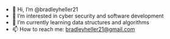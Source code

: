 - 👋 Hi, I’m @bradleyheller21
- 👀 I’m interested in cyber security and software development
- 🌱 I’m currently learning data structures and algorithms
- 📫 How to reach me: bradleyheller21@gmail.com
